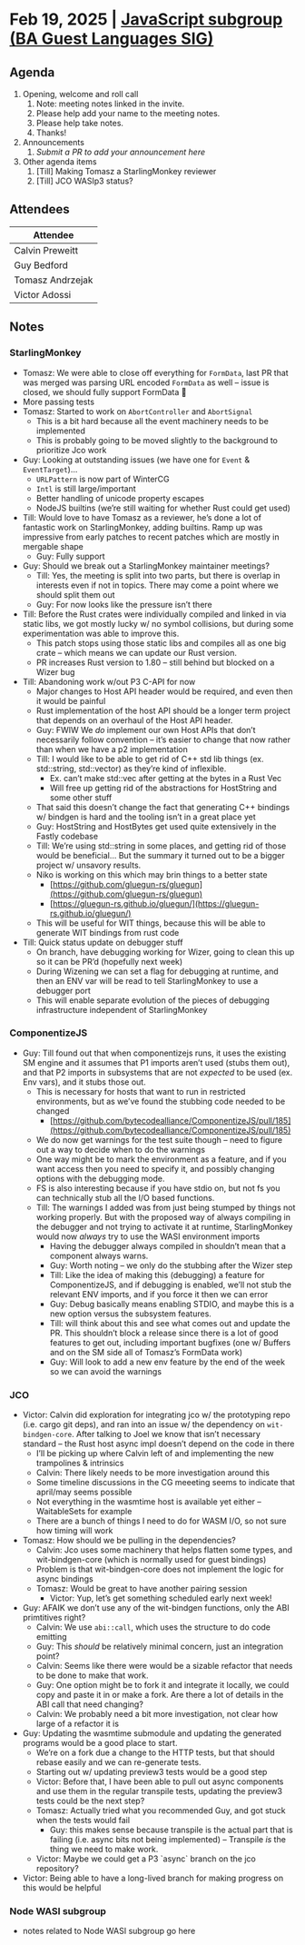 # Feb 19, 2025 | [JavaScript subgroup (BA Guest Languages SIG)](https://www.google.com/calendar/event?eid=NmQ0NzY0cW9hYXFsc3FiaW41YjBxOGpyc21fMjAyNDA4MDdUMTcwMDAwWiBjYWx2aW5AamFmbGFicy5jb20)

## Agenda
1. Opening, welcome and roll call
    1. Note: meeting notes linked in the invite.
    1. Please help add your name to the meeting notes.
    1. Please help take notes.
    1. Thanks!
1. Announcements
    1. _Submit a PR to add your announcement here_
1. Other agenda items
    1. [Till] Making Tomasz a StarlingMonkey reviewer
    1. [Till] JCO WASIp3 status?


## Attendees

| Attendee         |
|------------------|
| Calvin Preweitt  |
| Guy Bedford      |
| Tomasz Andrzejak |
| Victor Adossi    |

## Notes

### StarlingMonkey

* Tomasz: We were able to close off everything for `FormData`, last PR that was merged was parsing URL encoded `FormData` as well – issue is closed, we should fully support FormData 🎉
* More passing tests
* Tomasz: Started to work on `AbortController` and `AbortSignal`
  * This is a bit hard because all the event machinery needs to be implemented
  * This is probably going to be moved slightly to the background to prioritize Jco work
* Guy: Looking at outstanding issues (we have one for `Event` & `EventTarget`)...
  * `URLPattern` is now part of WinterCG
  * `Intl` is still large/important
  * Better handling of unicode property escapes
  * NodeJS builtins (we’re still waiting for whether Rust could get used)
* Till: Would love to have Tomasz as a reviewer, he’s done a lot of fantastic work on StarlingMonkey, adding builtins. Ramp up was impressive from early patches to recent patches which are mostly in mergable shape
  * Guy: Fully support
* Guy: Should we break out a StarlingMonkey maintainer meetings?
  * Till: Yes, the meeting is split into two parts, but there is overlap in interests even if not in topics. There may come a point where we should split them out
  * Guy: For now looks like the pressure isn’t there
* Till: Before the Rust crates were individually compiled and linked in via static libs, we got mostly lucky w/ no symbol collisions, but during some experimentation was able to improve this.
  * This patch stops using those static libs and compiles all as one big crate – which means we can update our Rust version.
  * PR increases Rust version to 1.80 – still behind but blocked on a Wizer bug
* Till: Abandoning work w/out P3 C-API for now
  * Major changes to Host API header would be required, and even then it would be painful
  * Rust implementation of the host API should be a longer term project that depends on an overhaul of the Host API header.
  * Guy: FWIW We *do* implement our own Host APIs that don’t necessarily follow convention  – it’s easier to change that now rather than when we have a p2 implementation
  * Till: I would like to be able to get rid of C++ std lib things (ex. std::string, std::vector) as they’re kind of inflexible.
    * Ex. can’t make std::vec after getting at the bytes in a Rust Vec
    * Will free up getting rid of the abstractions for HostString and some other stuff
  * That said this doesn’t change the fact that generating C++ bindings w/ bindgen is hard and the tooling isn’t in a great place yet
  * Guy: HostString and HostBytes get used quite extensively in the Fastly codebase
  * Till: We’re using std::string in some places, and getting rid of those would be beneficial… But the summary it turned out to be a bigger project w/ unsavory results.
  * Niko is working on this which may brin things to a better state
    * [https://github.com/gluegun-rs/gluegun](https://github.com/gluegun-rs/gluegun)
    * [https://gluegun-rs.github.io/gluegun/](https://gluegun-rs.github.io/gluegun/)
  * This will be useful for WIT things, because this will be able to generate WIT bindings from rust code
* Till: Quick status update on debugger stuff
  * On branch, have debugging working for Wizer, going to clean this up so it can be PR’d (hopefully next week)
  * During Wizening we can set a flag for debugging at runtime, and then an ENV var will be read to tell StarlingMonkey to use a debugger port
  * This will enable separate evolution of the pieces of debugging infrastructure independent of StarlingMonkey

### ComponentizeJS

* Guy: Till found out that when componentizejs runs, it uses the existing SM engine and it assumes that P1 imports aren’t used (stubs them out), and that P2 imports in subsystems that are not *expected* to be used (ex. Env vars), and it stubs those out.
  * This is necessary for hosts that want to run in restricted environments, but as we’ve found the stubbing code needed to be changed
    * [https://github.com/bytecodealliance/ComponentizeJS/pull/185](https://github.com/bytecodealliance/ComponentizeJS/pull/185)
  * We do now get warnings for the test suite though – need to figure out a way to decide when to do the warnings
  * One way might be to mark the environment as a feature, and if you want access then you need to specify it, and possibly changing options with the debugging mode.
  * FS is also interesting because if you have stdio on, but not fs you can technically stub all the I/O based functions.
  * Till: The warnings I added was from just being stumped by things not working properly. But with the proposed way of always compiling in the debugger and not trying to activate it at runtime, StarlingMonkey would now *always* try to use the WASI environment imports
    * Having the debugger always compiled in shouldn’t mean that a component always warns.
    * Guy: Worth noting – we only do the stubbing after the Wizer step
    * Till: Like the idea of making this (debugging) a  feature for ComponentizeJS, and if debugging is enabled, we’ll not stub the relevant ENV imports, and if you force it then we can error
    * Guy: Debug basically means enabling STDIO, and maybe this is a new option versus the subsystem features.
    * Till: will think about this and see what comes out and update the PR. This shouldn’t block a release since there is a lot of good features to get out, including important bugfixes (one w/ Buffers and on the SM side all of Tomasz’s FormData work)
    * Guy: Will look to add a new env feature by the end of the week so we can avoid the warnings

### JCO

* Victor: Calvin did exploration for integrating jco w/ the prototyping repo (i.e. cargo git deps), and ran into an issue w/ the dependency on `wit-bindgen-core`. After talking to Joel we know that isn’t necessary standard – the Rust host async impl doesn’t depend on the code in there
  * I’ll be picking up where Calvin left of and implementing the new trampolines & intrinsics
  * Calvin: There likely needs to be more investigation around this
  * Some timeline discussions in the CG meeeting seems to indicate that april/may seems possible
  * Not everything in the wasmtime host is available yet either – WaitableSets for example
  * There are a bunch of things I need to do for WASM I/O, so not sure how timing will work
* Tomasz: How should we be pulling in the dependencies?
  * Calvin: Jco uses some machinery that helps flatten some types, and wit-bindgen-core (which is normally used for guest bindings)
  * Problem is that wit-bindgen-core does not implement the logic for async bindings
  * Tomasz: Would be great to have another pairing session
    * Victor: Yup, let’s get something scheduled early next week\!
* Guy: AFAIK we don’t use any of the wit-bindgen functions, only the ABI primtitives right?
  * Calvin: We use `abi::call`, which uses the structure to do code emitting
  * Guy: This *should* be relatively minimal concern, just an integration point?
  * Calvin: Seems like there were would be a sizable refactor that needs to be done to make that work.
  * Guy: One option might be to fork it and integrate it locally, we could copy and paste it in or make a fork. Are there a lot of details in the ABI call that need changing?
  * Calvin: We probably need a bit more investigation, not clear how large of a refactor it is
* Guy: Updating the wasmtime submodule and updating the generated programs would be a good place to start.
  * We’re on a fork due a change to the HTTP tests, but that should rebase easily and we can re-generate tests.
  * Starting out w/ updating preview3 tests would be a good step
  * Victor: Before that, I have been able to pull out async components and use them in the regular transpile tests, updating the preview3 tests could be the next step?
  * Tomasz: Actually tried what you recommended Guy, and got stuck when the tests would fail
    * Guy: this makes sense because transpile is the actual part that is failing (i.e. async bits not being implemented) – Transpile *is* the thing we need to make work.
  * Victor: Maybe we could get a P3 \`async\` branch on the jco repository?
* Victor: Being able to have a long-lived branch for making progress on this would be helpful

### Node WASI subgroup

- notes related to Node WASI subgroup go here
